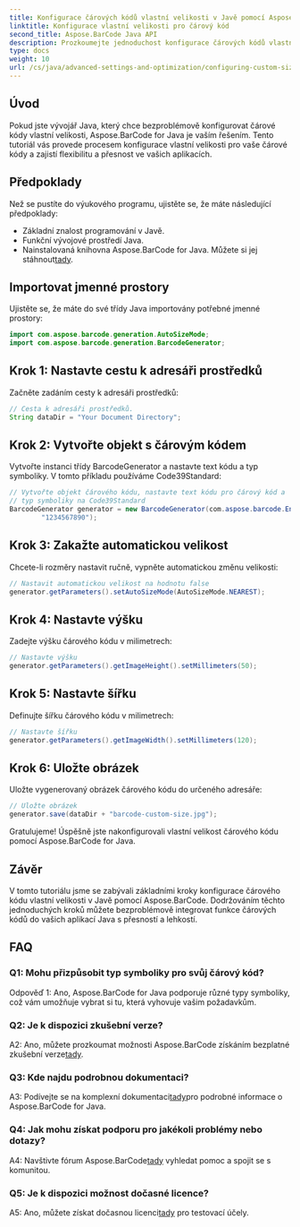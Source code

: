 ```yaml
---
title: Konfigurace čárových kódů vlastní velikosti v Javě pomocí Aspose.BarCode
linktitle: Konfigurace vlastní velikosti pro čárový kód
second_title: Aspose.BarCode Java API
description: Prozkoumejte jednoduchost konfigurace čárových kódů vlastní velikosti v Javě pomocí Aspose.BarCode. Pro přesnou konfiguraci postupujte podle našeho podrobného návodu.
type: docs
weight: 10
url: /cs/java/advanced-settings-and-optimization/configuring-custom-size-barcode/
---
```

## Úvod

Pokud jste vývojář Java, který chce bezproblémově konfigurovat čárové kódy vlastní velikosti, Aspose.BarCode for Java je vaším řešením. Tento tutoriál vás provede procesem konfigurace vlastní velikosti pro vaše čárové kódy a zajistí flexibilitu a přesnost ve vašich aplikacích.

## Předpoklady

Než se pustíte do výukového programu, ujistěte se, že máte následující předpoklady:

- Základní znalost programování v Javě.
- Funkční vývojové prostředí Java.
-  Nainstalovaná knihovna Aspose.BarCode for Java. Můžete si jej stáhnout[tady](https://releases.aspose.com/barcode/java/).

## Importovat jmenné prostory

Ujistěte se, že máte do své třídy Java importovány potřebné jmenné prostory:

```java
import com.aspose.barcode.generation.AutoSizeMode;
import com.aspose.barcode.generation.BarcodeGenerator;

```

## Krok 1: Nastavte cestu k adresáři prostředků

Začněte zadáním cesty k adresáři prostředků:

```java
// Cesta k adresáři prostředků.
String dataDir = "Your Document Directory";
```

## Krok 2: Vytvořte objekt s čárovým kódem

Vytvořte instanci třídy BarcodeGenerator a nastavte text kódu a typ symboliky. V tomto příkladu používáme Code39Standard:

```java
// Vytvořte objekt čárového kódu, nastavte text kódu pro čárový kód a
// typ symboliky na Code39Standard
BarcodeGenerator generator = new BarcodeGenerator(com.aspose.barcode.EncodeTypes.CODE_39_STANDARD,
		"1234567890");
```

## Krok 3: Zakažte automatickou velikost

Chcete-li rozměry nastavit ručně, vypněte automatickou změnu velikosti:

```java
// Nastavit automatickou velikost na hodnotu false
generator.getParameters().setAutoSizeMode(AutoSizeMode.NEAREST);
```

## Krok 4: Nastavte výšku

Zadejte výšku čárového kódu v milimetrech:

```java
// Nastavte výšku
generator.getParameters().getImageHeight().setMillimeters(50);
```

## Krok 5: Nastavte šířku

Definujte šířku čárového kódu v milimetrech:

```java
// Nastavte šířku
generator.getParameters().getImageWidth().setMillimeters(120);
```

## Krok 6: Uložte obrázek

Uložte vygenerovaný obrázek čárového kódu do určeného adresáře:

```java
// Uložte obrázek
generator.save(dataDir + "barcode-custom-size.jpg");
```

Gratulujeme! Úspěšně jste nakonfigurovali vlastní velikost čárového kódu pomocí Aspose.BarCode for Java.

## Závěr

V tomto tutoriálu jsme se zabývali základními kroky konfigurace čárového kódu vlastní velikosti v Javě pomocí Aspose.BarCode. Dodržováním těchto jednoduchých kroků můžete bezproblémově integrovat funkce čárových kódů do vašich aplikací Java s přesností a lehkostí.

## FAQ

### Q1: Mohu přizpůsobit typ symboliky pro svůj čárový kód?

Odpověď 1: Ano, Aspose.BarCode for Java podporuje různé typy symboliky, což vám umožňuje vybrat si tu, která vyhovuje vašim požadavkům.

### Q2: Je k dispozici zkušební verze?

 A2: Ano, můžete prozkoumat možnosti Aspose.BarCode získáním bezplatné zkušební verze[tady](https://releases.aspose.com/).

### Q3: Kde najdu podrobnou dokumentaci?

 A3: Podívejte se na komplexní dokumentaci[tady](https://reference.aspose.com/barcode/java/)pro podrobné informace o Aspose.BarCode for Java.

### Q4: Jak mohu získat podporu pro jakékoli problémy nebo dotazy?

 A4: Navštivte fórum Aspose.BarCode[tady](https://forum.aspose.com/c/barcode/13) vyhledat pomoc a spojit se s komunitou.

### Q5: Je k dispozici možnost dočasné licence?

 A5: Ano, můžete získat dočasnou licenci[tady](https://purchase.aspose.com/temporary-license/) pro testovací účely.